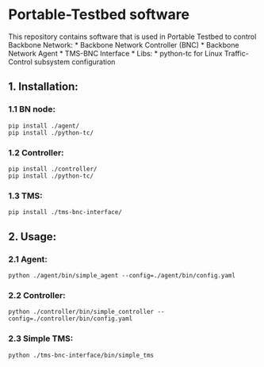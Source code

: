 # Portable-Testbed software

This repository contains software that is used in Portable Testbed to control Backbone Network:
	* Backbone Network Controller (BNC)
	* Backbone Network Agent
	* TMS-BNC Interface
	* Libs:
		* python-tc for Linux Traffic-Control subsystem configuration

## 1. Installation:
### 1.1 BN node:
```
pip install ./agent/
pip install ./python-tc/
```

### 1.2 Controller:
```
pip install ./controller/
pip install ./python-tc/
```

### 1.3 TMS:
```
pip install ./tms-bnc-interface/
```

## 2. Usage:

### 2.1 Agent:
```
python ./agent/bin/simple_agent --config=./agent/bin/config.yaml
```

### 2.2 Controller:
```
python ./controller/bin/simple_controller --config=./controller/bin/config.yaml
```

### 2.3 Simple TMS:
```
python ./tms-bnc-interface/bin/simple_tms
```

